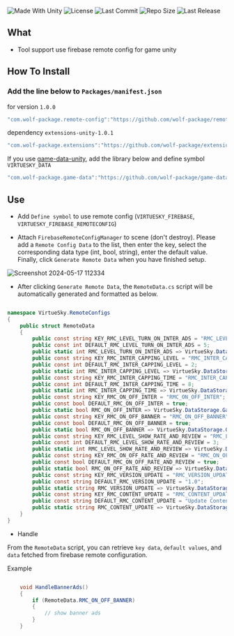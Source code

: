 <p align="left">
  <a>
    <img alt="Made With Unity" src="https://img.shields.io/badge/made%20with-Unity-57b9d3.svg?logo=Unity">
  </a>
  <a>
    <img alt="License" src="https://img.shields.io/github/license/wolf-package/remote-config-manager-unity?logo=github">
  </a>
  <a>
    <img alt="Last Commit" src="https://img.shields.io/github/last-commit/wolf-package/remote-config-manager-unity?logo=Mapbox&color=orange">
  </a>
  <a>
    <img alt="Repo Size" src="https://img.shields.io/github/repo-size/wolf-package/remote-config-manager-unity?logo=VirtualBox">
  </a>
  <a>
    <img alt="Last Release" src="https://img.shields.io/github/v/release/wolf-package/remote-config-manager-unity?include_prereleases&logo=Dropbox&color=yellow">
  </a>
</p>

## What
- Tool support use firebase remote config for game unity
## How To Install

### Add the line below to `Packages/manifest.json`

for version `1.0.0`
```csharp
"com.wolf-package.remote-config":"https://github.com/wolf-package/remote-config-manager-unity.git#1.0.0",
```
dependency `extensions-unity-1.0.1`
```csharp
"com.wolf-package.extensions":"https://github.com/wolf-package/extensions-unity.git#1.0.1",
```
If you use [game-data-unity](https://github.com/wolf-package/game-data-unity), add the library below and define symbol `VIRTUESKY_DATA`
```csharp
"com.wolf-package.game-data":"https://github.com/wolf-package/game-data-unity.git#1.0.0",
```

## Use

- Add `Define symbol` to use remote config  (`VIRTUESKY_FIREBASE`, `VIRTUESKY_FIREBASE_REMOTECONFIG`)

- Attach `FirebaseRemoteConfigManager` to scene (don't destroy). Please add a `Remote Config Data` to the list, then enter the key, select the corresponding data type (int, bool, string), enter the default value. Finally, click `Generate Remote Data` when you have finished setup.

![Screenshot 2024-05-17 112334](https://github.com/wolf-package/unity-common/assets/102142404/728f0c8e-f604-4153-acea-63feac00ab52)

- After clicking `Generate Remote Data`, the `RemoteData.cs` script will be automatically generated and formatted as below.

```csharp

namespace VirtueSky.RemoteConfigs
{
	public struct RemoteData
	{
		public const string KEY_RMC_LEVEL_TURN_ON_INTER_ADS = "RMC_LEVEL_TURN_ON_INTER_ADS";
		public const int DEFAULT_RMC_LEVEL_TURN_ON_INTER_ADS = 5;
		public static int RMC_LEVEL_TURN_ON_INTER_ADS => VirtueSky.DataStorage.GameData.Get(KEY_RMC_LEVEL_TURN_ON_INTER_ADS, DEFAULT_RMC_LEVEL_TURN_ON_INTER_ADS);
		public const string KEY_RMC_INTER_CAPPING_LEVEL = "RMC_INTER_CAPPING_LEVEL";
		public const int DEFAULT_RMC_INTER_CAPPING_LEVEL = 2;
		public static int RMC_INTER_CAPPING_LEVEL => VirtueSky.DataStorage.GameData.Get(KEY_RMC_INTER_CAPPING_LEVEL, DEFAULT_RMC_INTER_CAPPING_LEVEL);
		public const string KEY_RMC_INTER_CAPPING_TIME = "RMC_INTER_CAPPING_TIME";
		public const int DEFAULT_RMC_INTER_CAPPING_TIME = 8;
		public static int RMC_INTER_CAPPING_TIME => VirtueSky.DataStorage.GameData.Get(KEY_RMC_INTER_CAPPING_TIME, DEFAULT_RMC_INTER_CAPPING_TIME);
		public const string KEY_RMC_ON_OFF_INTER = "RMC_ON_OFF_INTER";
		public const bool DEFAULT_RMC_ON_OFF_INTER = true;
		public static bool RMC_ON_OFF_INTER => VirtueSky.DataStorage.GameData.Get(KEY_RMC_ON_OFF_INTER, DEFAULT_RMC_ON_OFF_INTER);
		public const string KEY_RMC_ON_OFF_BANNER = "RMC_ON_OFF_BANNER";
		public const bool DEFAULT_RMC_ON_OFF_BANNER = true;
		public static bool RMC_ON_OFF_BANNER => VirtueSky.DataStorage.GameData.Get(KEY_RMC_ON_OFF_BANNER, DEFAULT_RMC_ON_OFF_BANNER);
		public const string KEY_RMC_LEVEL_SHOW_RATE_AND_REVIEW = "RMC_LEVEL_SHOW_RATE_AND_REVIEW";
		public const int DEFAULT_RMC_LEVEL_SHOW_RATE_AND_REVIEW = 3;
		public static int RMC_LEVEL_SHOW_RATE_AND_REVIEW => VirtueSky.DataStorage.GameData.Get(KEY_RMC_LEVEL_SHOW_RATE_AND_REVIEW, DEFAULT_RMC_LEVEL_SHOW_RATE_AND_REVIEW);
		public const string KEY_RMC_ON_OFF_RATE_AND_REVIEW = "RMC_ON_OFF_RATE_AND_REVIEW";
		public const bool DEFAULT_RMC_ON_OFF_RATE_AND_REVIEW = true;
		public static bool RMC_ON_OFF_RATE_AND_REVIEW => VirtueSky.DataStorage.GameData.Get(KEY_RMC_ON_OFF_RATE_AND_REVIEW, DEFAULT_RMC_ON_OFF_RATE_AND_REVIEW);
		public const string KEY_RMC_VERSION_UPDATE = "RMC_VERSION_UPDATE";
		public const string DEFAULT_RMC_VERSION_UPDATE = "1.0";
		public static string RMC_VERSION_UPDATE => VirtueSky.DataStorage.GameData.Get(KEY_RMC_VERSION_UPDATE, DEFAULT_RMC_VERSION_UPDATE);
		public const string KEY_RMC_CONTENT_UPDATE = "RMC_CONTENT_UPDATE";
		public const string DEFAULT_RMC_CONTENT_UPDATE = "Update Content";
		public static string RMC_CONTENT_UPDATE => VirtueSky.DataStorage.GameData.Get(KEY_RMC_CONTENT_UPDATE, DEFAULT_RMC_CONTENT_UPDATE);
	}
}

```

- Handle

From the `RemoteData` script, you can retrieve `key data`, `default values`, and `data` fetched from firebase remote configuration.

Example

```csharp

    void HandleBannerAds()
    {
        if (RemoteData.RMC_ON_OFF_BANNER)
        {
            // show banner ads
        }
    }

```